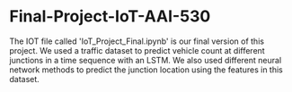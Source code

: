 # Final-Project-IoT-AAI-530
The IOT file called 'IoT_Project_Final.ipynb' is our final version of this project. 
We used a traffic dataset to predict vehicle count at different junctions in a time sequence with an LSTM.
We also used different neural network methods to predict the junction location using the features in this dataset.
